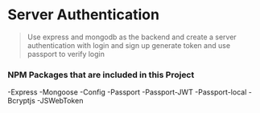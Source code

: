 # Server Authentication

> Use express and mongodb as the backend and create a server authentication with login and sign up generate token and use passport to verify login

### NPM Packages that are included in this Project

-Express
-Mongoose
-Config
-Passport
-Passport-JWT
-Passport-local
-Bcryptjs
-JSWebToken

